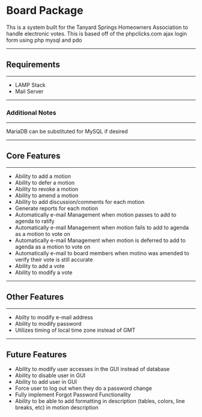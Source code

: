 # Board Package
Ths is a system built for the Tanyard Springs Homeowners Association to handle electronic votes. This is based off of the phpclicks.com ajax login form using php mysql and pdo

----------------------
## Requirements
----------------------
- LAMP Stack
- Mail Server
 
 ----------------------
 ### Additional Notes
 ----------------------
 MariaDB can be substituted for MySQL if desired
 

----------------------
## Core Features
----------------------
- Ability to add a motion
- Ability to defer a motion
- Ability to revoke a motion
- Ability to amend a motion
- Ability to add discussion/comments for each motion
- Generate reports for each motion
- Automatically e-mail Management when motion passes to add to agenda to ratify
- Automatically e-mail Management when motion fails to add to agenda as a motion to vote on
- Automatically e-mail Management when motion is deferred to add to agenda as a motion to vote on
- Automatically e-mail to board members when motino was amended to verify their vote is still accurate
- Ability to add a vote
- Ability to modify a vote

----------------------
## Other Features
----------------------
- Abilty to modify e-mail address
- Ability to modify password
- Utilizes timing of local time zone instead of GMT


----------------------
Future Features
----------------------
- Ability to modify user accesses in the GUI instead of database
- Ability to disable user in GUI
- Ability to add user in GUI
- Force user to log out when they do a password change
- Fully implement Forgot Password Functionality
- Ability to be able to add formatting in description (tables, colors, line breaks, etc) in motion description
